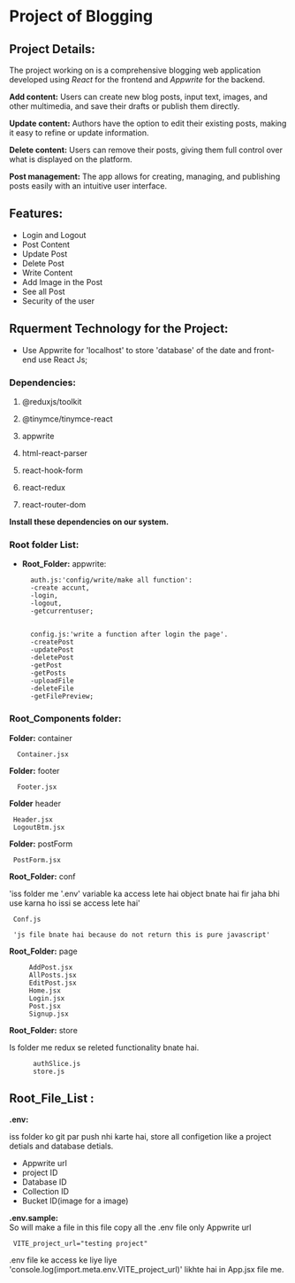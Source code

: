 # Project of Blogging
## Project Details:
The project working on is a comprehensive blogging web application developed using *React* for the frontend and *Appwrite* for the backend.

**Add content:** Users can create new blog posts, input text, images, and other multimedia, and save their drafts or publish them directly.

**Update content:** Authors have the option to edit their existing posts, making it easy to refine or update information.

**Delete content:** Users can remove their posts, giving them full control over what is displayed on the platform.

**Post management:** The app allows for creating, managing, and publishing posts easily with an intuitive user interface.


## Features:
- Login and Logout
- Post Content
- Update Post
- Delete Post
- Write Content
- Add Image in the Post
- See all Post
- Security of the user

## Rquerment Technology for the Project:
- Use Appwrite for 'localhost' to store 'database' of the date and front-end use React Js;
### Dependencies:
1. @reduxjs/toolkit
       
2. @tinymce/tinymce-react
3. appwrite
4. html-react-parser
5. react-hook-form
6. react-redux
7. react-router-dom

**Install these dependencies on our system.**


### Root folder List:
- **Root_Folder:** appwrite:

        auth.js:'config/write/make all function':
        -create accunt,
        -login,
        -logout, 
        -getcurrentuser;


        config.js:'write a function after login the page'.
        -createPost
        -updatePost
        -deletePost
        -getPost
        -getPosts
        -uploadFile
        -deleteFile
        -getFilePreview;

### Root_Components folder:
**Folder:** container

      Container.jsx

**Folder:** footer

      Footer.jsx
             
**Folder** header

     Header.jsx
     LogoutBtm.jsx             
              
**Folder:** postForm

     PostForm.jsx     
              
**Root_Folder:** conf 

'iss folder me '.env' variable ka access lete hai object bnate hai fir jaha bhi use karna ho
             issi se access lete hai'

     Conf.js

     'js file bnate hai because do not return this is pure javascript'


        
                              
**Root_Folder:** page

         AddPost.jsx
         AllPosts.jsx
         EditPost.jsx
         Home.jsx
         Login.jsx
         Post.jsx
         Signup.jsx

**Root_Folder:** store

Is folder me redux se releted functionality bnate hai.

          authSlice.js 
          store.js

## Root_File_List :

**.env:** 
    
iss folder ko git par push nhi karte hai,
store all configetion like a project detials and database detials.

- Appwrite url
- project ID
- Database  ID
- Collection ID
- Bucket ID(image for a image)

**.env.sample:**       
So will make a  file in this file copy all the .env file only Appwrite url
      
     VITE_project_url="testing project"

.env file ke access ke liye liye 'console.log(import.meta.env.VITE_project_url)' likhte hai in App.jsx file me.

